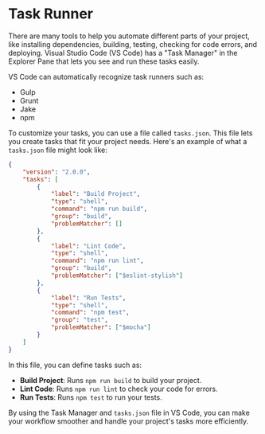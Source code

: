 # Task Runner

There are many tools to help you automate different parts of your project, like installing dependencies, building, testing, checking for code errors, and deploying. Visual Studio Code (VS Code) has a "Task Manager" in the Explorer Pane that lets you see and run these tasks easily.

VS Code can automatically recognize task runners such as:

- Gulp
- Grunt
- Jake
- npm

To customize your tasks, you can use a file called `tasks.json`. This file lets you create tasks that fit your project needs. Here's an example of what a `tasks.json` file might look like:

```json
{
    "version": "2.0.0",
    "tasks": [
        {
            "label": "Build Project",
            "type": "shell",
            "command": "npm run build",
            "group": "build",
            "problemMatcher": []
        },
        {
            "label": "Lint Code",
            "type": "shell",
            "command": "npm run lint",
            "group": "build",
            "problemMatcher": ["$eslint-stylish"]
        },
        {
            "label": "Run Tests",
            "type": "shell",
            "command": "npm test",
            "group": "test",
            "problemMatcher": ["$mocha"]
        }
    ]
}
```

In this file, you can define tasks such as:

- **Build Project**: Runs `npm run build` to build your project.
- **Lint Code**: Runs `npm run lint` to check your code for errors.
- **Run Tests**: Runs `npm test` to run your tests.

By using the Task Manager and `tasks.json` file in VS Code, you can make your workflow smoother and handle your project's tasks more efficiently.